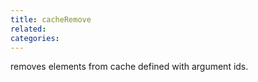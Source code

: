 ```yaml
---
title: cacheRemove
related:
categories:
---
```


removes elements from cache defined with argument ids.